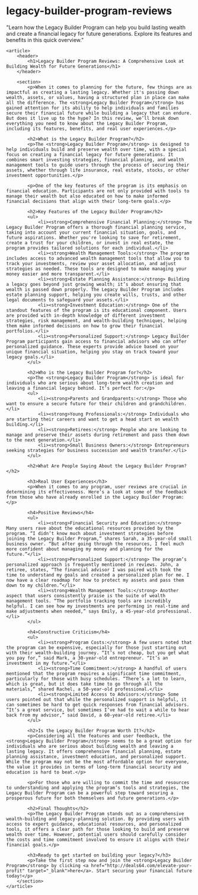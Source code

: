 # legacy-builder-program-reviews
"Learn how the Legacy Builder Program can help you build lasting wealth and create a financial legacy for future generations. Explore its features and benefits in this quick overview."
<!DOCTYPE html>
<html lang="en">
<head>
    <meta charset="UTF-8">
    <meta name="viewport" content="width=device-width, initial-scale=1.0">
    <meta name="description" content="Discover a comprehensive review of the Legacy Builder Program, a financial planning solution designed to help you build and preserve wealth for future generations.">
    <title>Legacy Builder Program Reviews: A Comprehensive Look at Building Wealth for Future Generations</title>
</head>
<body>

    <article>
        <header>
            <h1>Legacy Builder Program Reviews: A Comprehensive Look at Building Wealth for Future Generations</h1>
        </header>

        <section>
            <p>When it comes to planning for the future, few things are as impactful as creating a lasting legacy. Whether it's passing down wealth, assets, or values, having a structured plan in place can make all the difference. The <strong>Legacy Builder Program</strong> has gained attention for its ability to help individuals and families secure their financial future while building a legacy that can endure. But does it live up to the hype? In this review, we’ll break down everything you need to know about the Legacy Builder Program, including its features, benefits, and real user experiences.</p>

            <h2>What is the Legacy Builder Program?</h2>
            <p>The <strong>Legacy Builder Program</strong> is designed to help individuals build and preserve wealth over time, with a special focus on creating a financial legacy for future generations. It combines smart investing strategies, financial planning, and wealth management tools to guide users through the process of securing their assets, whether through life insurance, real estate, stocks, or other investment opportunities.</p>

            <p>One of the key features of the program is its emphasis on financial education. Participants are not only provided with tools to manage their wealth but also educated on how to make informed financial decisions that align with their long-term goals.</p>

            <h2>Key Features of the Legacy Builder Program</h2>
            <ul>
                <li><strong>Comprehensive Financial Planning:</strong> The Legacy Builder Program offers a thorough financial planning service, taking into account your current financial situation, goals, and future aspirations. Whether you're looking to save for retirement, create a trust for your children, or invest in real estate, the program provides tailored solutions for each individual.</li>
                <li><strong>Wealth Management Tools:</strong> The program includes access to advanced wealth management tools that allow you to track your investments, review your asset allocation, and adjust strategies as needed. These tools are designed to make managing your money easier and more transparent.</li>
                <li><strong>Estate Planning Assistance:</strong> Building a legacy goes beyond just growing wealth; it’s about ensuring that wealth is passed down properly. The Legacy Builder Program includes estate planning support, helping you create wills, trusts, and other legal documents to safeguard your assets.</li>
                <li><strong>Investment Education:</strong> One of the standout features of the program is its educational component. Users are provided with in-depth knowledge of different investment strategies, risk management, and wealth-building techniques, helping them make informed decisions on how to grow their financial portfolios.</li>
                <li><strong>Personalized Support:</strong> Legacy Builder Program participants gain access to financial advisors who can offer personalized guidance. These experts provide advice based on your unique financial situation, helping you stay on track toward your legacy goals.</li>
            </ul>

            <h2>Who is the Legacy Builder Program for?</h2>
            <p>The <strong>Legacy Builder Program</strong> is ideal for individuals who are serious about long-term wealth creation and leaving a financial legacy behind. It’s perfect for:</p>
            <ul>
                <li><strong>Parents and Grandparents:</strong> Those who want to ensure a secure future for their children and grandchildren.</li>
                <li><strong>Young Professionals:</strong> Individuals who are starting their careers and want to get a head start on wealth building.</li>
                <li><strong>Retirees:</strong> People who are looking to manage and preserve their assets during retirement and pass them down to the next generation.</li>
                <li><strong>Small Business Owners:</strong> Entrepreneurs seeking strategies for business succession and wealth transfer.</li>
            </ul>

            <h2>What Are People Saying About the Legacy Builder Program?</h2>

            <h3>Real User Experiences</h3>
            <p>When it comes to any program, user reviews are crucial in determining its effectiveness. Here’s a look at some of the feedback from those who have already enrolled in the Legacy Builder Program:</p>

            <h4>Positive Reviews</h4>
            <ul>
                <li><strong>Financial Security and Education:</strong> Many users rave about the educational resources provided by the program. “I didn’t know much about investment strategies before joining the Legacy Builder Program,” shares Sarah, a 35-year-old small business owner. “But after going through the resources, I feel much more confident about managing my money and planning for the future.”</li>
                <li><strong>Personalized Support:</strong> The program’s personalized approach is frequently mentioned in reviews. John, a retiree, states, “The financial advisor I was paired with took the time to understand my goals and created a personalized plan for me. I now have a clear roadmap for how to protect my assets and pass them down to my children.”</li>
                <li><strong>Wealth Management Tools:</strong> Another aspect that users consistently praise is the suite of wealth management tools. “The portfolio tracking tools are incredibly helpful. I can see how my investments are performing in real-time and make adjustments when needed,” says Emily, a 45-year-old professional.</li>
            </ul>

            <h4>Constructive Criticism</h4>
            <ul>
                <li><strong>Program Costs:</strong> A few users noted that the program can be expensive, especially for those just starting out with their wealth-building journey. “It’s not cheap, but you get what you pay for,” said Mark, a 30-year-old entrepreneur. “It’s an investment in my future.”</li>
                <li><strong>Time Commitment:</strong> A handful of users mentioned that the program requires a significant time commitment, particularly for those with busy schedules. “There’s a lot to learn, which is great, but it does take time to go through all the materials,” shared Rachel, a 50-year-old professional.</li>
                <li><strong>Limited Access to Advisors:</strong> Some users pointed out that while the personalized support is helpful, it can sometimes be hard to get quick responses from financial advisors. “It’s a great service, but sometimes I’ve had to wait a while to hear back from my advisor,” said David, a 60-year-old retiree.</li>
            </ul>

            <h2>Is the Legacy Builder Program Worth It?</h2>
            <p>Considering all the features and user feedback, the <strong>Legacy Builder Program</strong> seems to be a great option for individuals who are serious about building wealth and leaving a lasting legacy. It offers comprehensive financial planning, estate planning assistance, investment education, and personalized support. While the program may not be the most affordable option for everyone, the value it provides in terms of long-term financial security and education is hard to beat.</p>

            <p>For those who are willing to commit the time and resources to understanding and applying the program’s tools and strategies, the Legacy Builder Program can be a powerful step toward securing a prosperous future for both themselves and future generations.</p>

            <h2>Final Thoughts</h2>
            <p>The Legacy Builder Program stands out as a comprehensive wealth-building and legacy-planning solution. By providing users with access to expert guidance, educational resources, and personalized tools, it offers a clear path for those looking to build and preserve wealth over time. However, potential users should carefully consider the costs and time commitment involved to ensure it aligns with their financial goals.</p>

            <h3>Ready to get started on building your legacy?</h3>
            <p>Take the first step now and join the <strong>Legacy Builder Program</strong> by clicking <a href="http://deals64.com/elevate-your-profit" target="_blank">here</a>. Start securing your financial future today!</p>
        </section>
    </article>

</body>
</html>
